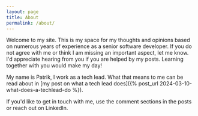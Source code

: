 ```yaml
---
layout: page
title: About
permalink: /about/
---
```


Welcome to my site. This is my space for my thoughts and opinions based on numerous years of experience as a senior software developer.
If you do not agree with me or think I am missing an important aspect, let me know.
I'd appreciate hearing from you if you are helped by my posts.
Learning together with you would make my day!

My name is Patrik, I work as a tech lead. What that means to me can be read about in [my post on what a tech lead does]({% post_url 2024-03-10-what-does-a-techlead-do %}).

If you'd like to get in touch with me, use the comment sections in the posts or reach out on LinkedIn.
